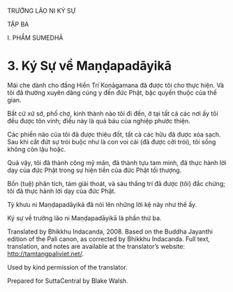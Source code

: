 TRƯỞNG LÃO NI KÝ SỰ

TẬP BA

I. PHẨM SUMEDHĀ

# 3\. Ký Sự về Maṇḍapadāyikā

Mái che dành cho đấng Hiền Trí Koṇāgamana đã được tôi cho thực hiện. Và tôi đã thường xuyên dâng cúng y đến đức Phật, bậc quyến thuộc của thế gian.

Bất cứ xứ sở, phố chợ, kinh thành nào tôi đi đến, ở tại tất cả các nơi ấy tôi đều được tôn vinh; điều này là quả báu của nghiệp phước thiện.

Các phiền não của tôi đã được thiêu đốt, tất cả các hữu đã được xóa sạch. Sau khi cắt đứt sự trói buộc như là con voi cái (đã được cởi trói), tôi sống không còn lậu hoặc.

Quả vậy, tôi đã thành công mỹ mãn, đã thành tựu tam minh, đã thực hành lời dạy của đức Phật trong sự hiện tiền của đức Phật tối thượng.

Bốn (tuệ) phân tích, tám giải thoát, và sáu thắng trí đã được (tôi) đắc chứng; tôi đã thực hành lời dạy của đức Phật.

Tỳ khưu ni Maṇḍapadāyikā đã nói lên những lời kệ này như thế ấy.

Ký sự về trưởng lão ni Maṇḍapadāyikā là phần thứ ba.

Translated by Bhikkhu Indacanda, 2008. Based on the Buddha Jayanthi edition of the Pali canon, as corrected by Bhikkhu Indacanda. Full text, translation, and notes are available at the translator’s website: http://tamtangpaliviet.net/.

Used by kind permission of the translator.

Prepared for SuttaCentral by Blake Walsh.